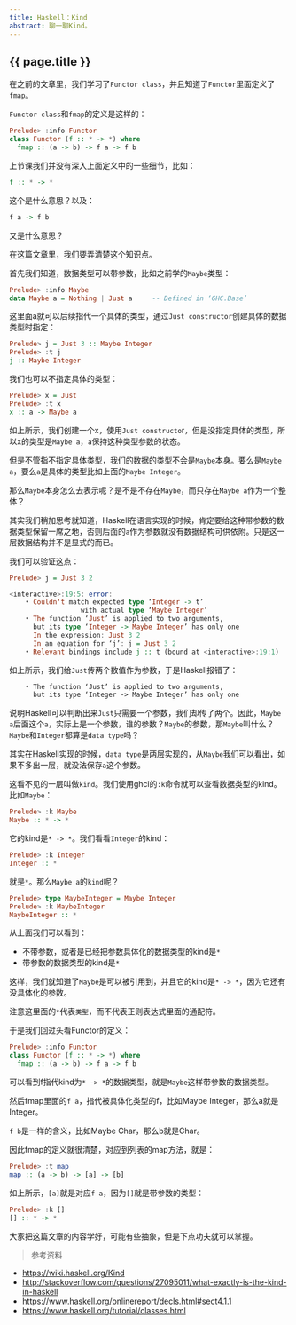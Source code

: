 ```yaml
---
title: Haskell：Kind
abstract: 聊一聊Kind。
---
```


## {{ page.title }}

在之前的文章里，我们学习了`Functor class`，并且知道了`Functor`里面定义了`fmap`。

`Functor class`和`fmap`的定义是这样的：

```haskell
Prelude> :info Functor
class Functor (f :: * -> *) where
  fmap :: (a -> b) -> f a -> f b
```

上节课我们并没有深入上面定义中的一些细节，比如：

```haskell
f :: * -> *
```

这个是什么意思？以及：

```haskell
f a -> f b
```

又是什么意思？

在这篇文章里，我们要弄清楚这个知识点。

首先我们知道，数据类型可以带参数，比如之前学的`Maybe`类型：

```haskell
Prelude> :info Maybe
data Maybe a = Nothing | Just a 	-- Defined in ‘GHC.Base’
```

这里面a就可以后续指代一个具体的类型，通过`Just constructor`创建具体的数据类型时指定：

```haskell
Prelude> j = Just 3 :: Maybe Integer
Prelude> :t j
j :: Maybe Integer
```

我们也可以不指定具体的类型：

```haskell
Prelude> x = Just
Prelude> :t x
x :: a -> Maybe a
```

如上所示，我们创建一个x，使用`Just constructo`r，但是没指定具体的类型，所以x的类型是`Maybe a`，`a`保持这种类型参数的状态。

但是不管指不指定具体类型，我们的数据的类型不会是`Maybe`本身。要么是`Maybe a`，要么`a`是具体的类型比如上面的`Maybe Integer`。

那么`Maybe`本身怎么去表示呢？是不是不存在`Maybe`，而只存在`Maybe a`作为一个整体？

其实我们稍加思考就知道，Haskell在语言实现的时候，肯定要给这种带参数的数据类型保留一席之地，否则后面的`a`作为参数就没有数据结构可供依附。只是这一层数据结构并不是显式的而已。

我们可以验证这点：

```haskell
Prelude> j = Just 3 2

<interactive>:19:5: error:
	• Couldn't match expected type ‘Integer -> t’
				  with actual type ‘Maybe Integer’
	• The function ‘Just’ is applied to two arguments,
	  but its type ‘Integer -> Maybe Integer’ has only one
	  In the expression: Just 3 2
	  In an equation for ‘j’: j = Just 3 2
	• Relevant bindings include j :: t (bound at <interactive>:19:1)
```

如上所示，我们给`Just`传两个数值作为参数，于是Haskell报错了：

```txt
	• The function ‘Just’ is applied to two arguments,
	  but its type ‘Integer -> Maybe Integer’ has only one
```

说明Haskell可以判断出来`Just`只需要一个参数，我们却传了两个。因此，`Maybe a`后面这个`a`，实际上是一个参数，谁的参数？`Maybe`的参数，那`Maybe`叫什么？`Maybe`和`Integer`都算是`data type`吗？

其实在Haskell实现的时候，`data type`是两层实现的，从`Maybe`我们可以看出，如果不多出一层，就没法保存`a`这个参数。

这看不见的一层叫做`kind`。我们使用ghci的`:k`命令就可以查看数据类型的kind。比如`Maybe`：

```haskell
Prelude> :k Maybe
Maybe :: * -> *
```

它的kind是`* -> *`。我们看看`Integer`的kind：

```haskell
Prelude> :k Integer
Integer :: *
```

就是`*`。那么`Maybe a`的`kind`呢？

```haskell
Prelude> type MaybeInteger = Maybe Integer
Prelude> :k MaybeInteger
MaybeInteger :: *
```

从上面我们可以看到：

- 不带参数，或者是已经把参数具体化的数据类型的kind是`*`
- 带参数的数据类型的kind是`*`

这样，我们就知道了`Maybe`是可以被引用到，并且它的kind是`* -> *`，因为它还有没具体化的参数。

注意这里面的`*`代表`类型`，而不代表正则表达式里面的通配符。

于是我们回过头看Functor的定义：

```haskell
Prelude> :info Functor
class Functor (f :: * -> *) where
  fmap :: (a -> b) -> f a -> f b
```

可以看到f指代kind为`* -> *`的数据类型，就是`Maybe`这样带参数的数据类型。

然后fmap里面的`f a`，指代被具体化类型的f，比如Maybe Integer，那么a就是Integer。

`f b`是一样的含义，比如Maybe Char，那么b就是Char。

因此fmap的定义就很清楚，对应到列表的map方法，就是：

```haskell
Prelude> :t map
map :: (a -> b) -> [a] -> [b]
```

如上所示，`[a]`就是对应`f a`，因为`[]`就是带参数的类型：

```haskell
Prelude> :k []
[] :: * -> *
```

大家把这篇文章的内容学好，可能有些抽象，但是下点功夫就可以掌握。

> 参考资料

- https://wiki.haskell.org/Kind
- http://stackoverflow.com/questions/27095011/what-exactly-is-the-kind-in-haskell
- https://www.haskell.org/onlinereport/decls.html#sect4.1.1
- https://www.haskell.org/tutorial/classes.html
